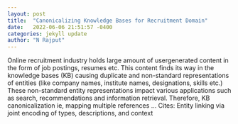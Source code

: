 ```yaml
---
layout: post
title:  "Canonicalizing Knowledge Bases for Recruitment Domain"
date:   2022-06-06 21:51:57 -0400
categories: jekyll update
author: "N Rajput"
---
```

Online recruitment industry holds large amount of usergenerated content in the form of job postings, resumes etc. This content finds its way in the knowledge bases (KB) causing duplicate and non-standard representations of entities (like company names, institute names, designations, skills etc.) These non-standard entity representations impact various applications such as search, recommendations and information retrieval. Therefore, KB canonicalization ie, mapping multiple references …
Cites: ‪Entity linking via joint encoding of types, descriptions, and context‬  
